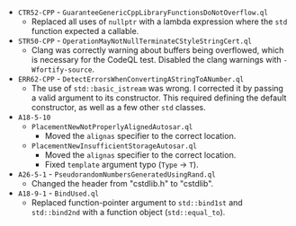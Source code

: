 - `CTR52-CPP` - `GuaranteeGenericCppLibraryFunctionsDoNotOverflow.ql`
  - Replaced all uses of `nullptr` with a lambda expression where the `std` function expected a callable.
- `STR50-CPP` - `OperationMayNotNullTerminateCStyleStringCert.ql`
  - Clang was correctly warning about buffers being overflowed, which is necessary for the CodeQL test. Disabled the clang warnings with `-Wfortify-source`.
- `ERR62-CPP` - `DetectErrorsWhenConvertingAStringToANumber.ql`
  - The use of `std::basic_istream` was wrong. I corrected it by passing a valid argument to its constructor. This required defining the default constructor, as well as a few other `std` classes.
- `A18-5-10`
  - `PlacementNewNotProperlyAlignedAutosar.ql`
    - Moved the `alignas` specifier to the correct location.
  - `PlacementNewInsufficientStorageAutosar.ql`
    - Moved the `alignas` specifier to the correct location.
    - Fixed `template` argument typo (`Type` -> `T`).
- `A26-5-1` - `PseudorandomNumbersGeneratedUsingRand.ql`
  - Changed the header from "cstdlib.h" to "cstdlib".
- `A18-9-1` - `BindUsed.ql`
  - Replaced function-pointer argument to `std::bind1st` and `std::bind2nd` with a function object (`std::equal_to`).